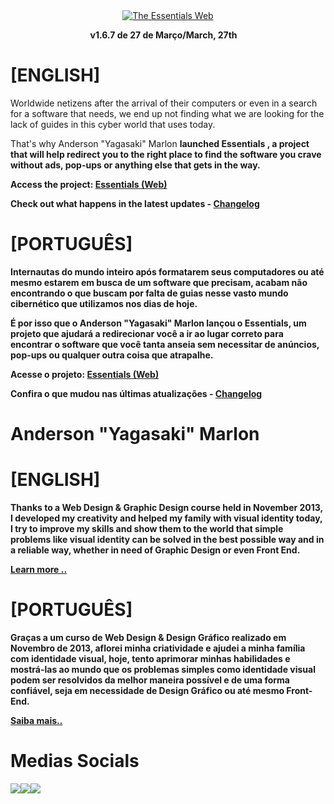 <div align="center">
  <a href="https://yagasakii.github.io/webessentials/" target="_blank"><img src="https://4.bp.blogspot.com/-DWRIme7SRQ8/Wkxkz-IgPgI/AAAAAAAAH00/qDonMLTD59QCCudb48IeNUkOAV2qgw2SgCLcBGAs/s1600/Logo%2B%2528Website%2529%2B-%2BStudios%2BVersion.png" alt="The Essentials Web"/></a><br>

<b>v1.6.7 de 27 de Março/March, 27th</b> <img src="http://www.clker.com/cliparts/N/G/g/v/d/N/glossy-red-icon-button-md.png" width="10px">
</div>

# [ENGLISH]
Worldwide netizens after the arrival of their computers or even in a search for a software that needs, we end up not finding what we are looking for the lack of guides in this cyber world that uses today.

That's why Anderson "Yagasaki" Marlon <b> launched <b> Essentials </b>, a project that will help redirect you to the right place to find the software you crave without ads, pop-ups or anything else that gets in the way.

Access the project: <a href="https://yagasakii.github.io/webessentials/" target="_blank"> Essentials (Web) </a>

Check out what happens in the latest updates - <a href="https://github.com/Yagasakii/webessentials/blob/master/Changelog.md"> Changelog </a>

# [PORTUGUÊS]
Internautas do mundo inteiro após formatarem seus computadores ou até mesmo estarem em busca de um software que precisam, acabam não encontrando o que buscam por falta de guias nesse vasto mundo cibernético que utilizamos nos dias de hoje. 

É por isso que o <b>Anderson "Yagasaki" Marlon</b> lançou o <b>Essentials</b>, um projeto que ajudará a redirecionar você a ir ao lugar correto para encontrar o software que você tanta anseia sem necessitar de anúncios, pop-ups ou qualquer outra coisa que atrapalhe.

Acesse o projeto: <a href="https://yagasakii.github.io/webessentials/" target="_blank">Essentials (Web)</a>

Confira o que mudou nas últimas atualizações - <a href="https://github.com/Yagasakii/webessentials/blob/master/Changelog.md">Changelog</a>

# Anderson "Yagasaki" Marlon
# [ENGLISH]
Thanks to a Web Design & Graphic Design course held in November 2013, I developed my creativity and helped my family with visual identity today, I try to improve my skills and show them to the world that simple problems like visual identity can be solved in the best possible way and in a reliable way, whether in need of Graphic Design or even Front End.

<a href="http://yagasakii.github.io/personal/"> Learn more .. </a>

# [PORTUGUÊS]
Graças a um curso de Web Design & Design Gráfico realizado em Novembro de 2013, aflorei minha criatividade e ajudei a minha família com identidade visual, hoje, tento aprimorar minhas habilidades e mostrá-las ao mundo que os problemas simples como identidade visual podem ser resolvidos da melhor maneira possível e de uma forma confiável, seja em necessidade de Design Gráfico ou até mesmo Front-End.

<a href="http://yagasakii.github.io/personal/ ">Saiba mais..</a>

# Medias Socials
<a href="http://www.facebook.com/AndersonMarlonDesign" target="_blank"><img src="https://cdn3.iconfinder.com/data/icons/free-social-icons/67/facebook_circle_color-32.png"></a><a href="http://www.twitter.com/projectYagasaki" target="_blank"><img src="https://cdn0.iconfinder.com/data/icons/flat-social-media-icons-set-round-style-1/550/twitter_2-32.png"></a><a href="https://github.com/Yagasakii/webessentials" target="_blank"><img src="https://cdn3.iconfinder.com/data/icons/free-social-icons/67/github_circle_black-32.png"></a>
